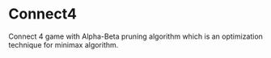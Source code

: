 # Connect4
Connect 4 game with Alpha-Beta pruning algorithm which is an optimization technique for minimax algorithm.
